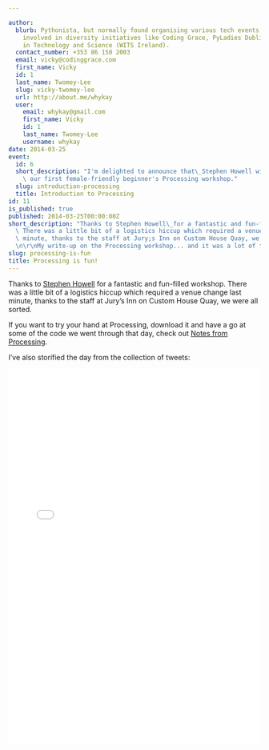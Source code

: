 ```yaml
---

author:
  blurb: Pythonista, but normally found organising various tech events, and now heavily
    involved in diversity initiatives like Coding Grace, PyLadies Dublin, and Women
    in Technology and Science (WITS Ireland).
  contact_number: +353 86 150 2003
  email: vicky@codinggrace.com
  first_name: Vicky
  id: 1
  last_name: Twomey-Lee
  slug: vicky-twomey-lee
  url: http://about.me/whykay
  user:
    email: whykay@gmail.com
    first_name: Vicky
    id: 1
    last_name: Twomey-Lee
    username: whykay
date: 2014-03-25
event:
  id: 6
  short_description: "I'm delighted to announce that\_Stephen Howell will be mentoring\
    \ our first female-friendly beginner's Processing workshop."
  slug: introduction-processing
  title: Introduction to Processing
id: 11
is_published: true
published: 2014-03-25T00:00:00Z
short_description: "Thanks to Stephen Howell\_for a fantastic and fun-filled workshop.\
  \ There was a little bit of a logistics hiccup which required a venue change last\
  \ minute, thanks to the staff at Jury;s Inn on Custom House Quay, we were all sorted.\r\
  \n\r\nMy write-up on the Processing workshop... and it was a lot of fun!"
slug: processing-is-fun
title: Processing is fun!
---
```


<p>Thanks to <a href="https://twitter.com/saorog">Stephen Howell</a> for a fantastic and fun-filled workshop. There was a little bit of a logistics hiccup which required a venue change last minute, thanks to the staff at Jury&#8217;s Inn on Custom House Quay, we were all sorted.</p>
<p>If you want to try your hand at Processing, download it and have a go at some of the code we went through that day, check out <a href="https://hackpad.com/Introduction-to-Processing-YKTwteQ7PrV">Notes from Processing</a>.</p>
<p>I&#8217;ve also storified the day from the collection of tweets:</p>
<div class="storify"><iframe frameborder="no" height="750" src="//storify.com/whykay/coding-grace-introduction-to-processing-workshop/embed?header=false" width="100%"></iframe>
<script src="//storify.com/whykay/coding-grace-introduction-to-processing-workshop.js?header=false" type="text/javascript"></script></div>
